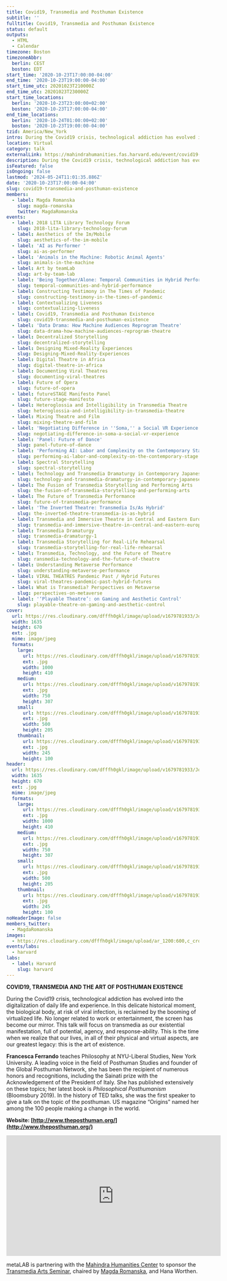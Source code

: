 ```yaml
---
title: Covid19, Transmedia and Posthuman Existence
subtitle: ''
fulltitle: Covid19, Transmedia and Posthuman Existence
status: default
outputs:
  - HTML
  - Calendar
timezone: Boston
timezoneAbbr:
  berlin: CEST
  boston: EDT
start_time: '2020-10-23T17:00:00-04:00'
end_time: '2020-10-23T19:00:00-04:00'
start_time_utc: 20201023T210000Z
end_time_utc: 20201023T230000Z
start_time_locations:
  berlin: '2020-10-23T23:00:00+02:00'
  boston: '2020-10-23T17:00:00-04:00'
end_time_locations:
  berlin: '2020-10-24T01:00:00+02:00'
  boston: '2020-10-23T19:00:00-04:00'
tzid: America/New_York
intro: During the Covid19 crisis, technological addiction has evolved into the digitalization of daily life and experience.
location: Virtual
category: talk
externalLink: https://mahindrahumanities.fas.harvard.edu/event/covid19-transmedia-and-art-posthuman-existence
description: During the Covid19 crisis, technological addiction has evolved into the digitalization of daily life and experience.
isFeatured: false
isOngoing: false
lastmod: '2024-05-24T11:01:35.886Z'
date: '2020-10-23T17:00:00-04:00'
slug: covid19-transmedia-and-posthuman-existence
members:
  - label: Magda Romanska
    slug: magda-romanska
    twitter: MagdaRomanska
events:
  - label: 2018 LITA Library Technology Forum
    slug: 2018-lita-library-technology-forum
  - label: Aesthetics of the Im/Mobile
    slug: aesthetics-of-the-im-mobile
  - label: 'AI as Performer '
    slug: ai-as-performer
  - label: 'Animals in the Machine: Robotic Animal Agents'
    slug: animals-in-the-machine
  - label: Art by teamLab
    slug: art-by-team-lab
  - label: 'Being Together/Alone: Temporal Communities in Hybrid Performances'
    slug: temporal-communities-and-hybrid-performance
  - label: Constructing Testimony in The Times of Pandemic
    slug: constructing-testimony-in-the-times-of-pandemic
  - label: Contextualizing Liveness
    slug: contextualizing-liveness
  - label: Covid19, Transmedia and Posthuman Existence
    slug: covid19-transmedia-and-posthuman-existence
  - label: 'Data Drama: How Machine Audiences Reprogram Theatre'
    slug: data-drama-how-machine-audiences-reprogram-theatre
  - label: Decentralized Storytelling
    slug: decentralized-storytelling
  - label: Designing Mixed-Reality Experiences
    slug: Designing-Mixed-Reality-Experiences
  - label: Digital Theatre in Africa
    slug: digital-theatre-in-africa
  - label: Documenting Viral Theatres
    slug: documenting-viral-theatres
  - label: Future of Opera
    slug: future-of-opera
  - label: futureSTAGE Manifesto Panel
    slug: future-stage-manifesto
  - label: Heteroglossia and Intelligibility in Transmedia Theatre
    slug: heteroglossia-and-intelligibility-in-transmedia-theatre
  - label: Mixing Theatre and Film
    slug: mixing-theatre-and-film
  - label: 'Negotiating Difference in ''Soma,'' a Social VR Experience '
    slug: negotiating-difference-in-soma-a-social-vr-experience
  - label: 'Panel: Future of Dance'
    slug: panel-future-of-dance
  - label: 'Performing AI: Labor and Complexity on the Contemporary Stage'
    slug: performing-ai-labor-and-complexity-on-the-contemporary-stage
  - label: Spectral Storytelling
    slug: spectral-storytelling
  - label: Technology and Transmedia Dramaturgy in Contemporary Japanese Performing Arts
    slug: technology-and-transmedia-dramaturgy-in-contemporary-japanese-performing-arts
  - label: The Fusion of Transmedia Storytelling and Performing Arts
    slug: the-fusion-of-transmedia-storytelling-and-performing-arts
  - label: The Future of Transmedia Performance
    slug: future-of-transmedia-performance
  - label: 'The Inverted Theatre: Transmedia Is/As Hybrid'
    slug: the-inverted-theatre-transmedia-is-as-hybrid
  - label: Transmedia and Immersive Theatre in Central and Eastern Europe
    slug: transmedia-and-immersive-theatre-in-central-and-eastern-europe
  - label: Transmedia Dramaturgy
    slug: transmedia-dramaturgy-1
  - label: Transmedia Storytelling for Real-Life Rehearsal
    slug: transmedia-storytelling-for-real-life-rehearsal
  - label: Transmedia, Technology, and the Future of Theatre
    slug: ransmedia-technology-and-the-future-of-theatre
  - label: Understanding Metaverse Performance
    slug: understanding-metaverse-performance
  - label: VIRAL THEATRES Pandemic Past / Hybrid Futures
    slug: viral-theatres-pandemic-past-hybrid-futures
  - label: What is Transmedia? Perspectives on Metaverse
    slug: perspectives-on-metaverse
  - label: '‘Playable Theatre’: on Gaming and Aesthetic Control'
    slug: playable-theatre-on-gaming-and-aesthetic-control
cover:
  url: https://res.cloudinary.com/dfffh0gkl/image/upload/v1679781933/Joris_Weijdom_bw_a358a63da0.jpg
  width: 1635
  height: 670
  ext: .jpg
  mime: image/jpeg
  formats:
    large:
      url: https://res.cloudinary.com/dfffh0gkl/image/upload/v1679781934/large_Joris_Weijdom_bw_a358a63da0.jpg
      ext: .jpg
      width: 1000
      height: 410
    medium:
      url: https://res.cloudinary.com/dfffh0gkl/image/upload/v1679781934/medium_Joris_Weijdom_bw_a358a63da0.jpg
      ext: .jpg
      width: 750
      height: 307
    small:
      url: https://res.cloudinary.com/dfffh0gkl/image/upload/v1679781935/small_Joris_Weijdom_bw_a358a63da0.jpg
      ext: .jpg
      width: 500
      height: 205
    thumbnail:
      url: https://res.cloudinary.com/dfffh0gkl/image/upload/v1679781933/thumbnail_Joris_Weijdom_bw_a358a63da0.jpg
      ext: .jpg
      width: 245
      height: 100
header:
  url: https://res.cloudinary.com/dfffh0gkl/image/upload/v1679781933/Joris_Weijdom_bw_a358a63da0.jpg
  width: 1635
  height: 670
  ext: .jpg
  mime: image/jpeg
  formats:
    large:
      url: https://res.cloudinary.com/dfffh0gkl/image/upload/v1679781934/large_Joris_Weijdom_bw_a358a63da0.jpg
      ext: .jpg
      width: 1000
      height: 410
    medium:
      url: https://res.cloudinary.com/dfffh0gkl/image/upload/v1679781934/medium_Joris_Weijdom_bw_a358a63da0.jpg
      ext: .jpg
      width: 750
      height: 307
    small:
      url: https://res.cloudinary.com/dfffh0gkl/image/upload/v1679781935/small_Joris_Weijdom_bw_a358a63da0.jpg
      ext: .jpg
      width: 500
      height: 205
    thumbnail:
      url: https://res.cloudinary.com/dfffh0gkl/image/upload/v1679781933/thumbnail_Joris_Weijdom_bw_a358a63da0.jpg
      ext: .jpg
      width: 245
      height: 100
noHeaderImage: false
members_twitter:
  - MagdaRomanska
images:
  - https://res.cloudinary.com/dfffh0gkl/image/upload/ar_1200:600,c_crop/c_limit,h_1200,w_600/v1679781933/Joris_Weijdom_bw_a358a63da0.jpg
events/labs:
  - harvard
labs:
  - label: Harvard
    slug: harvard
---
```

**COVID19, TRANSMEDIA AND THE ART OF POSTHUMAN EXISTENCE**

During the Covid19 crisis, technological addiction has evolved into the digitalization of daily life and experience. In this delicate historical moment, the biological body, at risk of viral infection, is reclaimed by the booming of virtualized life. No longer related to work or entertainment, the screen has become our mirror. This talk will focus on transmedia as our existential manifestation, full of potential, agency, and response-ability. This is the time when we realize that our lives, in all of their physical and virtual aspects, are our greatest legacy: this is the art of existence.

**Francesca Ferrando** teaches Philosophy at NYU-Liberal Studies, New York University. A leading voice in the field of Posthuman Studies and founder of the Global Posthuman Network, she has been the recipient of numerous honors and recognitions, including the Sainati prize with the Acknowledgement of the President of Italy. She has published extensively on these topics; her latest book is *Philosophical Posthumanism* (Bloomsbury 2019). In the history of TED talks, she was the first speaker to give a talk on the topic of the posthuman. US magazine “Origins” named her among the 100 people making a change in the world.

**Website: [http://www.theposthuman.org/](http://www.theposthuman.org/)**

<iframe width="560" height="315" src="https://www.youtube.com/embed/tZIeiF4zrP8" title="YouTube video player" frameborder="0" allow="accelerometer; autoplay; clipboard-write; encrypted-media; gyroscope; picture-in-picture; web-share" allowfullscreen></iframe>

metaLAB is partnering with the [Mahindra Humanities Center](https://mahindrahumanities.fas.harvard.edu/transmedia-arts) to sponsor the [Transmedia Arts Seminar]( https://mlml.io/p/transmedia-arts-seminar/), chaired by [Magda Romanska]( https://mlml.io/m/magda-romanska/), and Hana Worthen.
